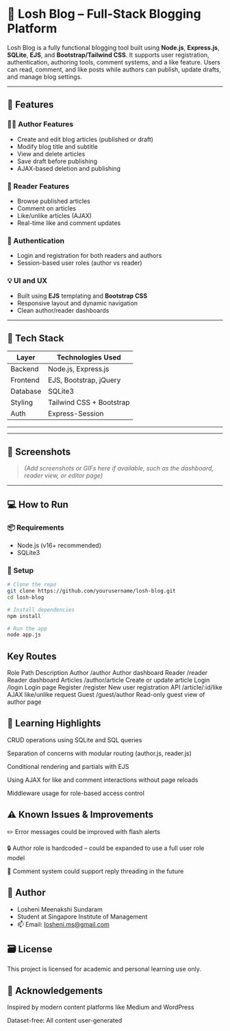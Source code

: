 # 📝 Losh Blog – Full-Stack Blogging Platform

Losh Blog is a fully functional blogging tool built using **Node.js**, **Express.js**, **SQLite**, **EJS**, and **Bootstrap/Tailwind CSS**. It supports user registration, authentication, authoring tools, comment systems, and a like feature. Users can read, comment, and like posts while authors can publish, update drafts, and manage blog settings.

---

## 🚀 Features

### 👨‍💻 Author Features
- Create and edit blog articles (published or draft)
- Modify blog title and subtitle
- View and delete articles
- Save draft before publishing
- AJAX-based deletion and publishing

### 👥 Reader Features
- Browse published articles
- Comment on articles
- Like/unlike articles (AJAX)
- Real-time like and comment updates

### 🔐 Authentication
- Login and registration for both readers and authors
- Session-based user roles (author vs reader)

### 💡 UI and UX
- Built using **EJS** templating and **Bootstrap CSS**
- Responsive layout and dynamic navigation
- Clean author/reader dashboards

---

## 🧱 Tech Stack

| Layer        | Technologies Used              |
|--------------|--------------------------------|
| Backend      | Node.js, Express.js            |
| Frontend     | EJS, Bootstrap, jQuery         |
| Database     | SQLite3                        |
| Styling      | Tailwind CSS + Bootstrap       |
| Auth         | Express-Session                |

---


---

## 📸 Screenshots

> *(Add screenshots or GIFs here if available, such as the dashboard, reader view, or editor page)*

---

## 💻 How to Run

### 📦 Requirements

- Node.js (v16+ recommended)
- SQLite3

### 🧪 Setup

```bash
# Clone the repo
git clone https://github.com/yourusername/losh-blog.git
cd losh-blog

# Install dependencies
npm install

# Run the app
node app.js
```

## Key Routes
Role	Path	Description
Author	/author	Author dashboard
Reader	/reader	Reader dashboard
Articles	/author/article	Create or update article
Login	/login	Login page
Register	/register	New user registration
API	/article/:id/like	AJAX like/unlike request
Guest	/guest/author	Read-only guest view of author page

## 🎯 Learning Highlights
CRUD operations using SQLite and SQL queries

Separation of concerns with modular routing (author.js, reader.js)

Conditional rendering and partials with EJS

Using AJAX for like and comment interactions without page reloads

Middleware usage for role-based access control

## ⚠️ Known Issues & Improvements

✏️ Error messages could be improved with flash alerts

🔒 Author role is hardcoded – could be expanded to use a full user role model

💬 Comment system could support reply threading in the future

## 👤 Author
- Losheni Meenakshi Sundaram
- Student at Singapore Institute of Management
- 📫 Email: losheni.ms@gmail.com

## 🗃️ License
This project is licensed for academic and personal learning use only.

## 🙌 Acknowledgements
Inspired by modern content platforms like Medium and WordPress

Dataset-free: All content user-generated



